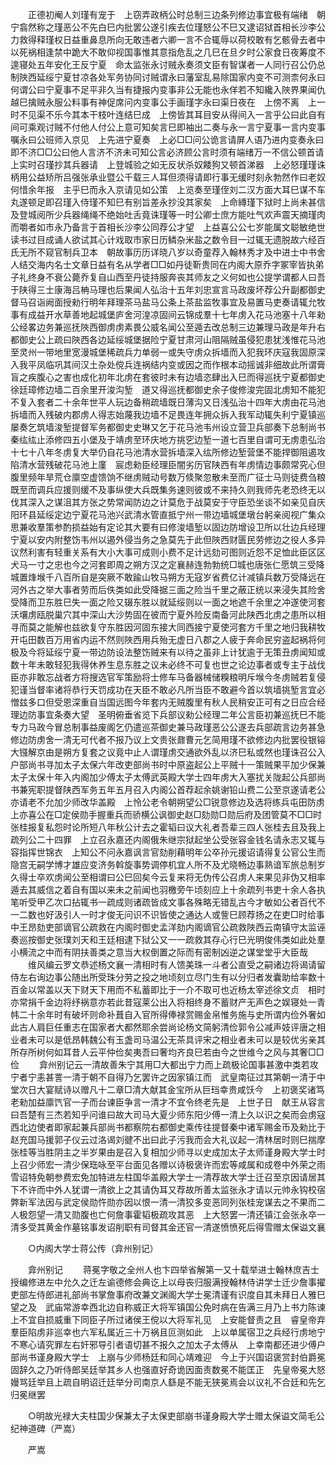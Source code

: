 <!-- { "loadSidebar": true } -->
　　正德初阉人刘瑾有宠于　上窃弄政柄公时总制三边条列修边事宜极有端绪　朝宁翕然称之瑾恶公不先白巳内批罢公遂引疾去位瑾怒公不巳又逮诏狱首相长沙李公力救得释瑾权日益重鼻息所向无敢违者六卿一言不合辄辱以荷校敢有乞骸骨去者中以死祸相逢禁中跪大不敢仰视国事惟其意指危乱之几巳在旦夕时公家食日夜筹度不遑寝处五年安化王反宁夏　命太监张永讨贼永奏须文臣有智谋者一人同行召公仍总制陜西延绥宁夏甘凉各处军务协同讨贼谓永曰藩室乱易除国家内变不可测柰何永曰何谓公曰宁夏事不足平非久当有捷报内变事非公无能也永佯若不知纔入陜界果闻仇越巳擒贼永服公料事有神促席问内变事公手画瑾字永曰渠日夜在　上傍不离　上一时不见渠不乐今其本干枝叶连结巳成　上傍皆其耳目安从得间入一言乎公曰此自有间可乘观讨贼不付他人付公上意可知矣言巳即袖出二奏与永一言宁夏事一言内变事嘱永曰公班师入京见　上先进宁夏奏　上必□□问公诡言请屏人语乃进内变奏永曰即不济□□公曰他人言济不济未可知公言必济顾公言时须有端绪万一不信公顿首请　上实时召瑾抄其兵器请　上登城验之如无反状杀奴餧狗又顿首涕器　上必怒瑾瑾诛柄用公益矫所吕强张承业暨公千载三人耳但须得请即行事无缓时刻永勃然作曰老奴何惜余年报　主乎巳而永入京请见如公策　上览奏至瑾侄刘二汉方面大耳巳谋不车丸遂顿足即召瑾入侍瑾不知巳有别旨差永抄没其家矣　上命縳瑾下狱时上尚未甚信及登城阅所少兵器绳绳不绝始吐舌竟诛瑾等一时公卿士庶方能吐气欢声震天摘瑾肉而嚼者如市永乃备言于首相长沙李公同荐公才望　上益喜公公七岁能属文聪敏绝世读书过目成诵人欲试其心计戏取市家日历鳞杂米盐之数令目一过辄无遗脱故六经百氏无所不窥官制兵卫本　朝故事历历详晓八岁以奇童荐入翰林秀才及中进士中书舍人结交海内名士文章日益有名从学者□□如丹徒靳贵同在内阁大原乔字冢宰皆执弟子礼终身不衰公薨乔复自山西至丹徒持服奔丧其师友之义何如也公提学谓都人曰吾于陕得三士康海吕柟马理也后果闻人弘治十五年刘忠宣言马政废坏荐公升副都御史督马召诣阙面授勑行明年拜理茶马盐马公条上茶盐监牧事宜及易置马吏奏请辄允牧事有成益开水草善地起城堡庐舍河湟凉固间云锦成羣十七年虏入花马池塞十八年勑公经畧边务兼巡抚陜西御虏虏素畏公威名闻公至遁去改总制三边兼理马政是年升右都御史公上疏曰陜西各边延绥城堡据险宁夏甘肃河山阻隔贼虽侵犯患犹浅惟花马池至灵州一带地里宽漫城堡稀疏兵力单弱一或失守虏众拆墙而入犯我环庆寇我固原深入我平凤临巩其间汉土杂处傥兵连祸结内变或因之而作根本动摇诚非细故此所谓膏盲之疾腹心之害也成化初年北虏在套彼时未有边墙恣肆出入巳而得巡抚宁夏都御史徐廷璋修边墙二百余里开浚沟堑　道又得巡抚都御史余子俊修浚完固北虏知不能犯不复入套者二十余年世平人玩边备稍疏墙既日薄沟又日浅弘治十四年大虏由花马池拆墙而入残破内郡虏人得志始蔑我边墙不足畏连年拥众拆入我军动辄失利宁夏镇巡屡奏乞筑墙浚堑提督军务都御史史琳又乞于花马池韦州设立营卫兵部奏下总制尚书秦纮纮止添修四五小堡及于靖虏至环庆地方挑穵边堑一道七百里自谓可无虏患弘治十七十八年冬虏复大举仍自花马池清水营拆墙深入纮所修边堑营堡不能捍御阻遏攻陷清水营残破花马池上廑　宸虑勑臣经理臣闇劣历官陕西有年虏情边事颇常究心但腹里频年旱荒仓廪空虚馈饷不继虏贼动号数万倐聚忽散未至而广征士马则徒费刍粮既至而调兵应援则缓不及事纵使大兵既集务速则彼或不来持久则我师先老恐终无以伐其深入之谋沮其方张之势常闻防边之计莫危于战莫安于守臣恐坐谈不如亲见自庆阳环县延绥定边宁夏花马池兴武清水管直抵宁州一带边墙城堡墩台躬亲阅视广集众思兼收羣策参酌损益始有定论其大要有曰修浚墙堑以固边防增设卫所以壮边兵经理宁夏以安内附整饬韦州以遏外侵当务之急莫先于此但陜西财匮民劳修边之役人多异议然利害有轻重关系有大小大事可成则小费不足计远劾可图则近怨不足恤此臣区区犬马一寸之忠也今之河套即周之朔方汉之定襄赫连勃勃统□城也唐张仁愿筑三受降城置烽堠千八百所自是突厥不敢踰山牧马朔方无寇岁省费亿计减镇兵数万受降远在河外古之举大事者劳而后佚类如此受降据三面之险当千里之蔽正统以来浸失其险舍受降而卫东胜巳失一面之险又辍东胜以就延绥则以一面之地遮千余里之冲遂使河套沃壤虏瓯脱巢穴其中深山大沙势固在彼而宁夏外险反南备河此陕西北虏之患所以相寻而莫之能解也兹欲复守东胜因河固东接大同西接宁夏使河套方千里之地归我耕牧开屯田数百万用省内运不然则陜西用兵殆无虚日八郡之人疲于奔命民穷盗起祸将何极及今将延绥宁夏一带边防设法整饬贼来有以待之虽非上计犹逾于无策丑虏闻知或数十年未敢轻犯我得休养生息东胜之议未必终不可复也世之论边事者或专主于战伐臣亦非敢忘战者方将搜选官军策励将士修车马备器械储糗粮明斥堠今冬虏贼若复侵犯谨当督率诸将恭行天罚成功在天臣不敢必凡所当臣不敢避今首以筑墙挑堑言宜必憎兹多口但受恩深重自当国远图今年套内无贼腹里有秋人民稍安正可有之日应合经理边防事宜条奏大望　圣明俯垂省览下兵部议勑公经理二年公言臣初兼巡抚巳不能专力马政今冒总制事益废阁乞仍遣巡茶御史兼马政瑾恶公公遂去兵部疏言边务甚急修边防虏舍一清无可代者不报乃议上文贵张鼐曹元乞简用瑾不欲修边内批罢役银镕大镪解京由是朔方复套之议竟中止人谓瑾虏交通欲外乱以济巳私或然也瑾诛召公入户部尚书寻加太子太保六年改吏部尚书时中原盗起公上平贼十一策贼果平加少保兼太子太保十年入内阁加少傅太子太傅武英殿大学士四年虏大入塞扰关陇起公兵部尚书兼宪职提督陕西军务五年五月召入内阁公首荐起余姚谢铅山费二公至京遂请老公亦请老不允加少师改华盖殿　上怜公老令朝朔望公□锐意修边及选将练兵屯田防虏　上亦喜公在□定侯勋手握重兵而骄横公讽御史赵□劾勋□勋后府及团管莫不□□时张桂报复私怨时论所短八年秋公计去之霍韬曰议大礼者吾辈三四人张桂去且及我上疏列公二十四罪　上立召永嘉还内阁俄朱继宗狱起坐公受张容金钱名请永志又辄与容指挥世锦衣　上知公不问永嘉讽言官劾削藉明年公卒孙元援诏请得复公官公生而隐宫无嗣学博才雄应变济务斡旋事势调停机宜人所不及尤晓畅边事熟谙军旅总制岁久得士卒欢虏闻公至相谓曰公巳回矣今云复来将无伪传公召虏人来果见非伪又相率遁去其威信之着自有国以来未之前闻也羽檄旁午顷刻应上十余疏列书吏十余人各执笔听受甲乙次口拈辄书一疏成则诸疏皆成文事各殊略无错乱古今才敏如公者百代不一二数也好汲引人一时才俊无问识不识皆使之通达人或訾巳顾荐扬之在吏□时给事中王昂劾吏部谪官公疏救在内阁时御史孟洋劾内阁谪官公疏救陜西云南镇守太监诬奏巡按御史张璞刘天和王廷相逮下狱公又一一疏救其存心行巳光明俊伟类如此处羣小横流之中而有阴扶善类之意当大权倒置之际而有密制凶逆之谋堂堂乎大臣哉 
　　维风编云罗文恭述杨文襄一清相时有人馈美珠一斗者公直受之嗣诸边将谒请留侍左右询边事公随出所受珠分劳之投之地顷刻立尽门生有以分归者发囊助给率数十百金以常盖以天下财天下用而不私蓄即比于一介不取可也近杨太宰述徐文贞　相时亦常捐千金边将纾祸意亦若此昔寇莱公出入将相终身不蓄财产无声色之娱寝处一青帏二十余年时有破坏则命补葺自入官所得俸禄赏赐金帛惟务施与史所谓内俭外奢如此古人肩巨任重志在国家者大都然耶余尝尚论杨文简躬清俭郭令公减声妓评唐之相业者未可以是低昂韩魏公有玉盏司马温公无茶具评宋之相业者未可以是较优劣亲其所存所树何如耳昔人云平仲俭矣夷吾曰奢均齐良巳若由今之世维今之风与其奢□□俭 
　　弇州别记云一清故善朱宁其用□大都出宁力而上疏极论国事甚激中类若攻宁者宁恚甚詈一清于朝不自得乃乞罢许之因家镇江而　武皇南征过其第朝一清于中堂次日大宴赋诗以赠凡十二章□清大献其金宝所从巨珰幸贵咸饫今　上初褒奖诸笃老勑加益廪饩官一子而台谏臣争言一清才不宜令终老先是　上世子日　献王从容言曰吾楚有三杰若知乎问谁曰故大司马大夏少师东阳少傅一清上久以识之矣而会虏寇西北边使者即家起兼兵部尚书都察院右都御史乘传往提督秦中诸军赐金币及勑比于赵充国马援郭子仪云过洛谒刘徤不出曰此子污我而会大礼议起一清林居时则巳揣摩张桂等当胜阴主之半岁果由是召入复相加少师寻以史成加太子太师谨身殿大学士时　上召少师宏一清少保珤咏至平台面见各赠以诗极褒许而宏等咸属和成卷中外荣之雨雪诏特免朝参费宏免加特进左柱国华盖殿大学士一清荐故大学士迁召至京因请居其下不许而中外人犹谓一清欲上之其请伪耳又荐故所善太监张永才请以元帅永钩校宿弊新军法因与武定侯勋忤勋亦因以恨一清一清狡多变恶同列张桂宠谋去之不果而二人极怨望一清又勋腹也亡何詹事霍韬极疏攻其恶　上大怒罢一清还镇江会张永卒一清多受其黄金作墓铭事发诏削职有司督其金还官一清遂愤愤死后得雪赠太保谥文襄 

　　○内阁大学士蒋公传（弇州别记） 

　　弇州别记 
　　蒋冕字敬之全州人也卞四举省解第一又十载举进士翰林庶吉士授编修进左中允久之迁左谕德修会典讫上以母丧归服满授翰林侍讲学士迁少詹事擢吏部左侍郎进礼部尚书掌詹事府改兼文渊阁大学士冕清谨有识度自其未拜日人雅巳望之及　武庙常游幸西北边自称威正大将军镇国公免时病在告满三月乃上书力陈谏　上不宜自损威重下同臣子所过诸侯王傥以大将军礼见　上安能督责之且　睿皇帝弃羣臣陷虏非巡幸也六军私属近三十万祸且叵测如此　上以单属宿卫之兵经行虏地宁不寒心请究罪左右奸邪导引者语切甚不报久之加太子太傅从　上幸南都还进少傅户部尚书谨身殿大学士　上崩与少师杨廷和同心靖难迎　今上于兴国诏褒赏封伯爵冕固辞久之乃听侍郎吴廷举其乡人也强直好奇诡因面责数冕不能匡正　先皇帝冕大怒嫚骂廷举且上疏自明诏迁廷举分司南京人繇是不能无狭冕焉会以议礼不合廷和先乞归冕继罢 

　　○明故光禄大夫柱国少保兼太子太保吏部崩书谨身殿大学士赠太保谥文简毛公纪神道碑（严嵩） 

　　严嵩 
